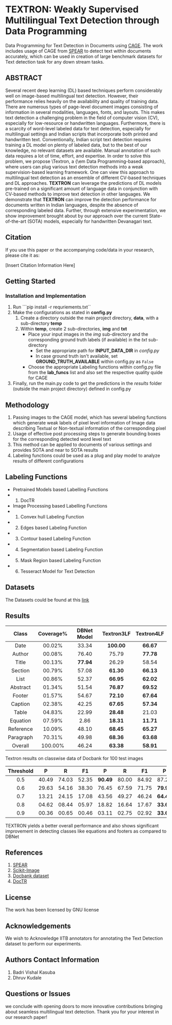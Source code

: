 # TEXTRON: Weakly Supervised Multilingual Text Detection through Data Programming

Data Programming for Text Detection in Documents using [CAGE](https://arxiv.org/abs/1911.09860). The work includes usage of CAGE from [SPEAR](https://github.com/decile-team/spear) to detect text within documents accurately, which can be used in creation of large benchmark datasets for Text detection task for any down stream tasks.

## ABSTRACT

Several recent deep learning (DL) based techniques perform considerably well on image-based multilingual text detection. However, their performance relies heavily on the availability and quality of training data. There are numerous types of page-level document images consisting of information in several modalities, languages, fonts, and layouts. This makes text detection a challenging problem in the field of computer vision (CV), especially for low-resource or handwritten languages. Furthermore, there is a scarcity of word-level labeled data for text detection, especially for multilingual settings and Indian scripts that incorporate both printed and handwritten text. Conventionally, Indian script text detection requires training a DL model on plenty of labeled data, but to the best of our knowledge, no relevant datasets are available. Manual annotation of such data requires a lot of time, effort, and expertise. In order to solve this problem, we propose \Textron, a {\em Data Programming-based approach}, where users can plug various text detection methods into a weak supervision-based learning framework. One can view this approach to multilingual text detection as an ensemble of different CV-based techniques and DL approaches. **TEXTRON** can leverage the predictions of DL models pre-trained on a significant amount of language data in conjunction with CV-based methods to improve text detection in other languages. We demonstrate that **TEXTRON** can improve the detection performance for documents written in Indian languages, despite the absence of corresponding labeled data. Further, through extensive experimentation, we show improvement brought about by our approach over the current State-of-the-art (SOTA) models, especially for handwritten Devanagari text.


## Citation

If you use this paper or the accompanying code/data in your research, please cite it as:

\[Insert Citation Information Here\]

## Getting Started

### Installation and Implementation

1. Run ```pip install -r requriements.txt``
2. Make the configurations as stated in **config.py**
   1. Create a directory outside the main project directory, **data**, with a sub-directory **temp**
   2. Within **temp**, create 2 sub-directories, **img** and **txt**
       - Place your input images in the _img_ sub-directory and the corresponding ground truth labels (if available) in the _txt_ sub-directory
            - Set the appropriate path for **INPUT_DATA_DIR** in _config.py_
            - In case ground truth isn't available, set **GROUND_TRUTH_AVAILABLE** within config.py as `False`
       - Choose the appropriate Labeling functions within config.py file from the **lab_funcs** list and also set the respective quality quide for CAGE
3. Finally, run the main.py code to get the predictions in the _results_ folder (outside the main project directory) defined in config.py


## Methodology

1. Passing images to the CAGE model, which has several labeling functions which generate weak labels of pixel level information of Image data describing Textual or Non-textual information of the corresponding pixel
2. Usage of effective post processing steps to generate bounding boxes for the corresponding detected word level text
3. This method can be applied to documents of various settings and provides SOTA and near to SOTA results
4. Labeling functions could be used as a plug and play model to analyze results of different configurations


## Labeling Functions

- Pretrained Models based Labelling Functions
- 1. DocTR 
- Image Processing based Labelling Functions
- 1. Convex hull Labeling Function
- 2. Edges based Labeling Function
- 3. Contour based Labeling Function
- 4. Segmentation based Labeling Function
- 5. Mask Region based Labeling Function
- 6. Tesseract Model for Text Detection

## Datasets


The Datasets could be found at this [link](https://iitbacin-my.sharepoint.com/:f:/g/personal/22m2119_iitb_ac_in/EghqK7T05VdEhQhxAFz9wDAB51FTKm8VDJStPL3ZxoXpQw?e=lVQXeu)


## Results

|**Class** | **Coverage%** | **DBNet Model** |**Textron3LF** |**Textron4LF** |
| :---:   | :---: | :---: | :---:   | :---: |
Date       | 00.02\%    | 33.34     | **100.00** | **66.67**|
Author     | 00.08\%    | 76.40     | 75.79      | **77.78**|
Title      | 00.13\%    | **77.94** | 26.29      | 58.54|
Section    | 00.79\%    | 57.08     | **61.30**  | **66.13**|
List       | 00.86\%    | 52.37     | **66.95**  | **62.02**|
Abstract   | 01.34\%    | 51.54     | **76.87**  | **69.52**|
Footer     | 01.57\%    | 54.67     | **72.10**  | **67.64**|
Caption    | 02.38\%    | 42.25     | **67.65**  | **57.34**|
Table      | 04.83\%    | 22.99     | **28.48**  | 21.03|
Equation   | 07.59\%    | 2.86      | **18.31**  | **11.71**|
Reference  | 10.09\%    | 48.10     | **68.45**  | **65.27**|
Paragraph  | 70.31\%    | 49.98     | **68.36**  | **63.68**|
Overall    | 100.00\%   | 46.24   | **63.38** | **58.91**|

Textron results on classwise data of Docbank for 100 test images

| Threshold | P | R | F1        | P              | R              | F1             | P              | R              | F1             |
| :---:   | :---: | :---: | :---:   | :---: | :---: | :---:   | :---: | :---: | :---: |
| 0.5 | 40.49 | 74.03  | 52.35  | **90.49** | 80.00          | 84.92          | 87.23          | **84.46** | **85.82** |
| 0.6 | 29.63 | 54.16  | 38.30  | 76.45          | 67.59          | 71.75          | **79.97** | **77.43** | **78.68** |
| 0.7 | 13.21 | 24.15  | 17.08  | 43.56          | 49.27          | 46.24          | **64.42** | **62.38** | **63.38** |
| 0.8 | 04.62 | 08.44  | 05.97  | 18.82          | 16.64          | 17.67          | **33.63** | **32.56** | **33.09** |
| 0.9 | 00.36 | 00.65  | 00.46  | 03.11          | 02.75          | 02.92          | **33.63** | **32.56** | **33.09** |

TEXTRON yields a better overall performance and also shows significant improvement in detecting classes like equations and footers as compared to DBNet

## References

1. [SPEAR](https://github.com/decile-team/spear)
2. [Scikit-Image](https://scikit-image.org/)
3. [Docbank dataset](https://github.com/doc-analysis/DocBank)
4. [DocTR](https://github.com/mindee/doctr)


## License

The work has been licensed by GNU license

## Acknowledgements

We wish to Acknowledge IITB annotators for annotating the Text Detection dataset to perform our experiments.

## Authors Contact Information

1. Badri Vishal Kasuba
2. Dhruv Kudale

## Questions or Issues

we conclude with opening doors to more innovative contributions bringing about seamless multilingual text detection. Thank you for your interest in our research paper!










